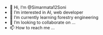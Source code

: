 - 👋 Hi, I’m @Simarmata12Soni
- 👀 I’m interested in AI, web developer
- 🌱 I’m currently learning forestry engineering
- 💞️ I’m looking to collaborate on ...
- 📫 How to reach me ...

<!---
Simarmata12Soni/Simarmata12Soni is a ✨ special ✨ repository because its `README.md` (this file) appears on your GitHub profile.
You can click the Preview link to take a look at your changes.
--->
